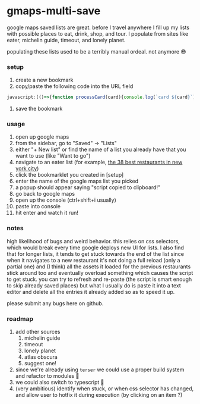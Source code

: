 <!-- DO NOT MODIFY THIS FILE DIRECTLY -->
<!-- instead modify readme.tmpl.md and run `make readme.md` -->

# gmaps-multi-save

google maps saved lists are great. before I travel anywhere I fill up my lists with possible places to eat, drink, shop, and tour. I populate from sites like eater, michelin guide, timeout, and lonely planet.

populating these lists used to be a terribly manual ordeal. not anymore 😎

### setup

1. create a new bookmark
1. copy/paste the following code into the URL field

```javascript
javascript:(()=>{function processCard(card){console.log(`card ${card}`);const nameEl=card.querySelector("h1");console.log(`nameEl ${nameEl}`);const name=nameEl.innerText;console.log(`name ${name}`);const descriptionEl=card.querySelector(".c-entry-content p");console.log(`descriptionEl ${descriptionEl}`);const description=descriptionEl.innerText;console.log(`description ${description}`);const servicesEls=Array.from(card.querySelectorAll(".services li a"));console.log(`servicesEls ${servicesEls}`);const gmapsEl=servicesEls.find((a=>"Open in Google Maps"===a.innerHTML));console.log(`gmapsEl ${gmapsEl}`);const gmapsRawLink=gmapsEl.href;console.log(`gmapsRawLink ${gmapsRawLink}`);const gmapsLink=gmapsRawLink.replace("https://google.com","").replace("https://www.google.com","");return console.log(`gmapsLink ${gmapsLink}`),{name:name,description:description,gmaps:gmapsLink}}!function(){const listName=prompt("please enter the exact name of the google maps list (must already exist!)"),[eaterListTitle,updated,cardData]=function(){const eaterListTitleEl=document.querySelector(".c-mapstack__headline h1");console.log(`eaterListTitleEl ${eaterListTitleEl}`);const eaterListTitle=eaterListTitleEl.innerText;console.log(`eaterListTitle ${eaterListTitle}`);const updatedEl=document.querySelector('.c-mapstack__headline [data-ui="timestamp"]');console.log(`updatedEl ${updatedEl}`);const updated=updatedEl.innerText;console.log(`updated ${updated}`);const cardEls=Array.from(document.querySelectorAll("#content .c-mapstack__card"));console.log(`cardEls ${cardEls}`);const cards=cardEls.filter((card=>!["intro","newsletter","related-links","comments"].includes(card.getAttribute("data-slug"))));console.log(`cards ${cards}`);const cardData=cards.map(processCard);return console.log(`cardData ${cardData}`),[eaterListTitle,updated,cardData]}(),script=function(cardData,listName,eaterListTitle,updated){const cardDataCount=cardData.length,addUrlToListsStr=cardData.map(((cardDatum,index)=>{const note=function(cardDatum,eaterListTitle,updated){return`Eater - ${eaterListTitle} (updated ${updated})\\n\\n${cardDatum.description}`}(cardDatum,eaterListTitle,updated),url=cardDatum.gmaps;return`.then(() => addUrlToList("${cardDatum.name}", "${url}", "${listName}", '${str=note,str.replace(/'/g,"\\'")}', "[${index+1} / ${cardDataCount}]"))`;var str})).join("\n");return`\nconst btnSaveSelector='[jsaction*="pane.placeActions.save"]';let logPrefix="";function log(...args){console.log(logPrefix,...args)}function logPrefixSet(prefix){logPrefix=prefix}function rest(val){return new Promise((resolve=>setTimeout((()=>resolve(val)),500)))}function goToUrl(url){return log(\`goToUrl \${url}\`),new Promise((resolve=>fetch(url).then((res=>res.text())).then((data=>{document.open(),document.write(data),document.close()})).then((()=>resolve()))))}function observeUntilFound(_nodeObserve,nodesFindingSelectors){return log(\`observeUntilFound \${nodesFindingSelectors}\`),new Promise((resolve=>tryToFind(nodesFindingSelectors,resolve,Date.now())))}function tryToFind(nodesFindingSelectors,resolve,startTime){setTimeout((()=>{const nodesFinding=nodesFindingSelectors.map((selector=>document.querySelector(selector)));if(nodesFinding.every((node=>null!==node)))return void resolve(nodesFinding);const timeElapsedS=(Date.now()-startTime)/1e3;log(\`🔎 \${nodesFindingSelectors}, \${timeElapsedS} s elapsed... \`),tryToFind(nodesFindingSelectors,resolve,startTime)}),400)}function waitUntilClickable(btn){return log(\`waitUntilClickable \${btn}\`),new Promise((resolve=>checkClickable(btn,resolve,Date.now())))}function checkClickable(btn,resolve,startTime){setTimeout((()=>{if("function"==typeof btn.click)return void resolve(btn);const timeElapsedS=(Date.now()-startTime)/1e3;log(\`🖱️❓ \${btn}, \${timeElapsedS} s elapsed...\`),checkClickable(btn,resolve,startTime)}),200)}function addUrlToList(name,url,listName,note,loggingNote){return logPrefixSet(\`[gmaps-add][\${name}][\${loggingNote}]\`),goToUrl(url).then(rest).then((()=>observeUntilFound(document,[btnSaveSelector]))).then(rest).then((([btnSave])=>waitUntilClickable(btnSave))).then(rest).then((btnSave=>btnSave.click())).then(rest).then((()=>observeUntilFound(document.querySelector("#hovercard"),["#action-menu"]))).then((([menu])=>Array.from(menu.querySelectorAll("div")).find((div=>div.innerText===listName)))).then(rest).then((menuItemList=>{if("true"!==menuItemList.getAttribute("aria-checked"))return waitUntilClickable(menuItemList).then(rest).then((menuItemList=>menuItemList.click())).then(rest).then((()=>observeUntilFound(document.querySelector('[role="main"]'),[\`[aria-label="Add note in \${listName}"]\`]))).then(rest).then((([btnAddNote])=>waitUntilClickable(btnAddNote))).then(rest).then((btnAddNote=>btnAddNote.click())).then(rest).then((()=>observeUntilFound(document.querySelector("#modal-dialog"),["#modal-dialog textarea",'[data-id="confirm"]']))).then(rest).then((([textarea,btnConfirm])=>{textarea.value=note,btnConfirm.click()})).then(rest);log(\`already saved to \${listName}\`)}))}\n\n(() => Promise.resolve())()\n${addUrlToListsStr};`}(cardData,listName,eaterListTitle,updated);navigator.clipboard.writeText(script),alert("script copied to clipboard!")}()})();
```

1. save the bookmark

### usage

1. open up google maps
1. from the sidebar, go to "Saved" -> "Lists"
1. either "+ New list" or find the name of a list you already have that you want to use (like "Want to go")
1. navigate to an eater list (for example, [the 38 best restaurants in new york city](https://ny.eater.com/maps/best-new-york-restaurants-38-map))
1. click the bookmarklet you created in [setup]
1. enter the name of the google maps list you picked
1. a popup should appear saying "script copied to clipboard!"
1. go back to google maps
1. open up the console (ctrl+shift+i usually)
1. paste into console
1. hit enter and watch it run!

### notes

high likelihood of bugs and weird behavior. this relies on css selectors, which would break every time google deploys new UI for lists. I also find that for longer lists, it tends to get stuck towards the end of the list since when it navigates to a new restaurant it's not doing a full reload (only a partial one) and (I think) all the assets it loaded for the previous restaurants stick around too and eventually overload something which causes the script to get stuck. you can try to refresh and re-paste (the script is smart enough to skip already saved places) but what I usually do is paste it into a text editor and delete all the entries it already added so as to speed it up.

please submit any bugs here on github.

### roadmap

1. add other sources
   1. michelin guide
   1. timeout
   1. lonely planet
   1. atlas obscura
   1. suggest one!
1. since we're already using `terser` we could use a proper build system and refactor to modules 🤷
1. we could also switch to typescript 🤷
1. (very ambitious) identify when stuck, or when css selector has changed, and allow user to hotfix it during execution (by clicking on an item ?)
